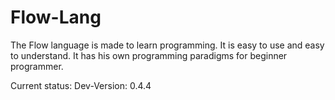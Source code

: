 # Flow-Lang

The Flow language is made to learn programming. It is easy to use and easy to understand.
It has his own programming paradigms for beginner programmer.

Current status: Dev-Version: 0.4.4
